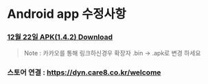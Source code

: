 # Android app 수정사항

### [12월 22일 APK(1.4.2) Download](https://github.com/invites-healthcare/invites/raw/master/20211222114612-v45(1.4.2)-debug.apk)
> Note : 카카오를 통해 링크하신경우 확장자 .bin -> .apk로 변경 하세요

### 스토어 연결 : https://dyn.care8.co.kr/welcome

